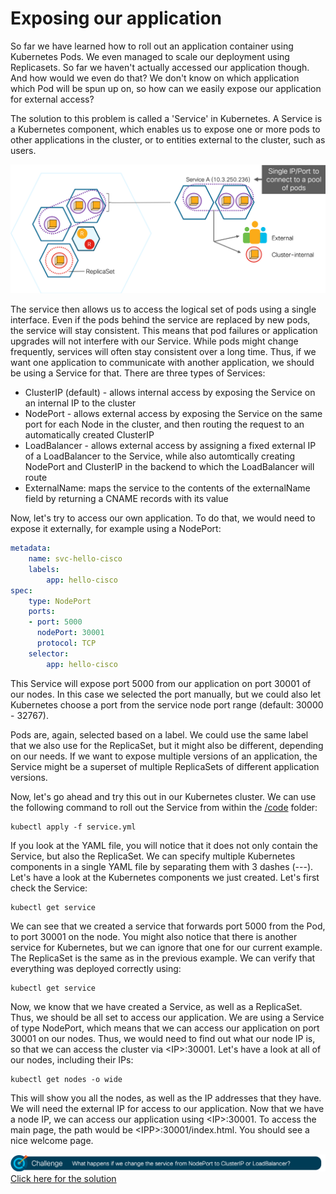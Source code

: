 # Exposing our application

So far we have learned how to roll out an application container using Kubernetes Pods. We even managed to scale our deployment using Replicasets. So far we haven't actually accessed our application though. And how would we even do that? We don't know on which application which Pod will be spun up on, so how can we easily expose our application for external access?

The solution to this problem is called a 'Service' in Kubernetes. A Service is a Kubernetes component, which enables us to expose one or more pods to other applications in the cluster, or to entities external to the cluster, such as users.

![Kubernetes Service](img/service.png?raw=true "Kubernetes Service")

The service then allows us to access the logical set of pods using a single interface. Even if the pods behind the service are replaced by new pods, the service will stay consistent. This means that pod failures or application upgrades will not interfere with our Service. While pods might change frequently, services will often stay consistent over a long time. Thus, if we want one application to communicate with another application, we should be using a Service for that. There are three types of Services:
* ClusterIP (default) - allows internal access by exposing the Service on an internal IP to the cluster
* NodePort - allows external access by exposing the Service on the same port for each Node in the cluster, and then routing the request to an automatically created ClusterIP
* LoadBalancer - allows external access by assigning a fixed external IP of a LoadBalancer to the Service, while also automtically creating NodePort and ClusterIP in the backend to which the LoadBalancer will route
* ExternalName: maps the service to the contents of the externalName field by returning a CNAME records with its value

Now, let's try to access our own application. To do that, we would need to expose it externally, for example using a NodePort:

```yaml
metadata:
    name: svc-hello-cisco
    labels:
        app: hello-cisco
spec:
    type: NodePort
    ports:
    - port: 5000
      nodePort: 30001
      protocol: TCP
    selector:
        app: hello-cisco
```

This Service will expose port 5000 from our application on port 30001 of our nodes. In this case we selected the port manually, but we could also let Kubernetes choose a port from the service node port range (default: 30000 - 32767).

Pods are, again, selected based on a label. We could use the same label that we also use for the ReplicaSet, but it might also be different, depending on our needs. If we want to expose multiple versions of an application, the Service might be a superset of multiple ReplicaSets of different application versions.

Now, let's go ahead and try this out in our Kubernetes cluster. We can use the following command to roll out the Service from within the [/code](code/ "/code") folder:

```
kubectl apply -f service.yml
```

If you look at the YAML file, you will notice that it does not only contain the Service, but also the ReplicaSet. We can specify multiple Kubernetes components in a single YAML file by separating them with 3 dashes (---). Let's have a look at the Kubernetes components we just created. Let's first check the Service:

```
kubectl get service
```

We can see that we created a service that forwards port 5000 from the Pod, to port 30001 on the node. You might also notice that there is another service for Kubernetes, but we can ignore that one for our current example. The ReplicaSet is the same as in the previous example. We can verify that everything was deployed correctly using:

```
kubectl get service
```

Now, we know that we have created a Service, as well as a ReplicaSet. Thus, we should be all set to access our application. We are using a Service of type NodePort, which means that we can access our application on port 30001 on our nodes. Thus, we would need to find out what our node IP is, so that we can access the cluster via &lt;IP&gt;:30001. Let's have a look at all of our nodes, including their IPs:

```
kubectl get nodes -o wide
```

This will show you all the nodes, as well as the IP addresses that they have. We will need the external IP for access to our application. Now that we have a node IP, we can access our application using &lt;IP&gt;:30001. To access the main page, the path would be &lt;IPP&gt;:30001/index.html. You should see a nice welcome page.










![Challenge 1](img/challenge1.png?raw=true "Challenge 1")
[Click here for the solution](./solutions/challenge1 "Click here for the solution")
